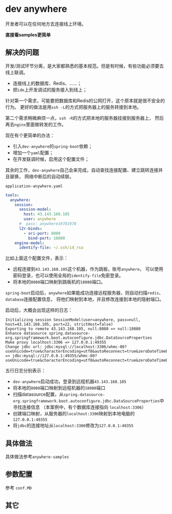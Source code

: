 # dev anywhere
开发者可以在任何地方去连接线上环境。

**直接看samples更简单**

## 解决的问题
开发/测试环节分离，是大家都熟悉的基本规范。但是有时候，有些功能必须要去线上联调。
+ 连接线上的数据库、Redis、……；
+ 把`ide`上开发调试的服务接入到线上；

针对第一个需求，可能要把数据库和Redis的公网打开，这个原本就是很不安全的行为。
更好的做法是用`ssh -L`的方式把服务器上的服务转接到本地。

第二个需求稍微麻烦一点，`ssh -R`的方式把本地的服务器挂接到服务器上，
然后再去`nginx`里面做转发的工作。

现在有个更简单的办法：
+ 引入`dev-anywhere`的`spring-boot`依赖；
+ 增加一个`yaml`配置；
+ 在开发联调时候，启用这个配置文件；

其余的工作，`dev-anywhere`自己会来完成，自动查找连接配置、建立跳转连接并且替换，
网络中断后的自动续联。

`application-anywhere.yaml`
```yaml
tools:
  anywhere:
    session:
      session-model:
        host: 43.143.168.105
        user: anywhere
      #  pass: anywhere19781978
      l2r-binds:
        - ori-port: 8080
          bind-port: 18080
    engine-model:
      identify-file: ~/.ssh/id_rsa
```
比如上面这个配置文件，表示：
+ 远程连接到`43.143.168.105`这个机器，作为跳板，账号`anywhere`，
可以使用密码登录，也可以使用全局的`identify-file`免密登录。
+ 将本地的`8080`端口映射到跳板机的`18080`端口。

`spring-boot`启动后，`anywhere`如果能成功连接远程服务器，则自动扫描`redis`、`database`连接配置信息，
将他们映射到本地，并且修改连接到本地的隐射端口。

启动后，大概会出现这样的日志：
```text
Initializing session SessionModel(user=anywhere, pass=null, host=43.143.168.105, port=22, strictHost=false)
Exporting to remote 43.143.168.105, null:8080 => null:18080
Enhance datasource spring.datasource-org.springframework.boot.autoconfigure.jdbc.DataSourceProperties
Make proxy localhost:3306 => 127.0.0.1:49355
Change jdbc url: jdbc:mysql://localhost:3306/whmc-80?useUnicode=true&characterEncoding=utf8&autoReconnect=true&zeroDateTimeBehavior=convertToNull&transformedBitIsBoolean=true&serverTimezone=Asia/Shanghai => jdbc:mysql://127.0.0.1:49355/whmc-80?useUnicode=true&characterEncoding=utf8&autoReconnect=true&zeroDateTimeBehavior=convertToNull&transformedBitIsBoolean=true&serverTimezone=Asia/Shanghai
```

五行日志分别表示：

+ `dev-anywhere`启动成功，登录到远程机器`43.143.168.105`
+ 将本地的`8080`端口映射到远程机器的`18080`端口
+ 扫描datasource配置，从`spring.datasource-org.springframework.boot.autoconfigure.jdbc.DataSourceProperties`中寻找连接信息
  （本案例中，有个数据库连接指向 `localhost:3306`）
+ 创建端口映射，从服务器的`localhost:3306`映射到本地电脑的`127.0.0.1:49355`
+ 将`jdbc`的连接地址从`localhost:3306`修改为`127.0.0.1:49355`

## 具体做法
具体做法参考`anywhere-samples`

## 参数配置
参考 `conf.MD`

## 其它



